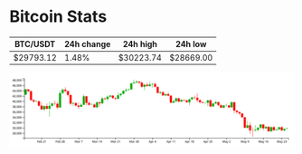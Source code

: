 # Bitcoin Stats

BTC/USDT|24h change|24h high|24h low|
|---|---|---|---|
|$29793.12|1.48%|$30223.74|$28669.00|

<img src="./chart.svg">
